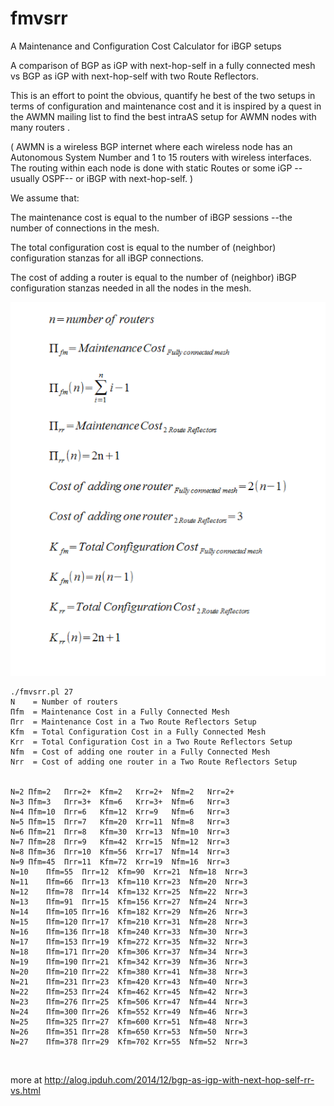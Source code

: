 fmvsrr
===

A Maintenance and Configuration Cost Calculator for iBGP setups

A comparison of BGP as iGP with next-hop-self in a fully connected mesh vs BGP as iGP with next-hop-self
with two Route Reflectors.

This is an effort to point the obvious,
quantify he best of the two setups in terms of configuration and maintenance cost
and it is inspired by a quest in the AWMN mailing list to find the best intraAS setup for AWMN nodes with many routers .


( AWMN is a wireless BGP internet where each wireless node has an Autonomous System Number and 1 to 15 routers with wireless interfaces. The routing within each node is done with static Routes or some iGP --usually OSPF-- or iBGP with next-hop-self. )


We assume that:

The maintenance cost is equal to the number of iBGP sessions --the number of connections in the mesh.

The total configuration cost is equal to the number of (neighbor) configuration stanzas for all iBGP connections.

The cost of adding a router is equal to the number of (neighbor) iBGP configuration stanzas needed in all the nodes in the mesh.


![discription](https://github.com/ipduh/fmvsrr/blob/master/full_mesh_vs_rr.gif)


```
./fmvsrr.pl 27
N    = Number of routers
Πfm  = Maintenance Cost in a Fully Connected Mesh
Πrr  = Maintenance Cost in a Two Route Reflectors Setup
Kfm  = Total Configuration Cost in a Fully Connected Mesh
Krr  = Total Configuration Cost in a Two Route Reflectors Setup
Nfm  = Cost of adding one router in a Fully Connected Mesh
Nrr  = Cost of adding one router in a Two Route Reflectors Setup


N=2	Πfm=2	Πrr=2+	Kfm=2	Krr=2+	Nfm=2	Nrr=2+
N=3	Πfm=3	Πrr=3+	Kfm=6	Krr=3+	Nfm=6	Nrr=3
N=4	Πfm=10	Πrr=6	Kfm=12	Krr=9	Nfm=6	Nrr=3
N=5	Πfm=15	Πrr=7	Kfm=20	Krr=11	Nfm=8	Nrr=3
N=6	Πfm=21	Πrr=8	Kfm=30	Krr=13	Nfm=10	Nrr=3
N=7	Πfm=28	Πrr=9	Kfm=42	Krr=15	Nfm=12	Nrr=3
N=8	Πfm=36	Πrr=10	Kfm=56	Krr=17	Nfm=14	Nrr=3
N=9	Πfm=45	Πrr=11	Kfm=72	Krr=19	Nfm=16	Nrr=3
N=10	Πfm=55	Πrr=12	Kfm=90	Krr=21	Nfm=18	Nrr=3
N=11	Πfm=66	Πrr=13	Kfm=110	Krr=23	Nfm=20	Nrr=3
N=12	Πfm=78	Πrr=14	Kfm=132	Krr=25	Nfm=22	Nrr=3
N=13	Πfm=91	Πrr=15	Kfm=156	Krr=27	Nfm=24	Nrr=3
N=14	Πfm=105	Πrr=16	Kfm=182	Krr=29	Nfm=26	Nrr=3
N=15	Πfm=120	Πrr=17	Kfm=210	Krr=31	Nfm=28	Nrr=3
N=16	Πfm=136	Πrr=18	Kfm=240	Krr=33	Nfm=30	Nrr=3
N=17	Πfm=153	Πrr=19	Kfm=272	Krr=35	Nfm=32	Nrr=3
N=18	Πfm=171	Πrr=20	Kfm=306	Krr=37	Nfm=34	Nrr=3
N=19	Πfm=190	Πrr=21	Kfm=342	Krr=39	Nfm=36	Nrr=3
N=20	Πfm=210	Πrr=22	Kfm=380	Krr=41	Nfm=38	Nrr=3
N=21	Πfm=231	Πrr=23	Kfm=420	Krr=43	Nfm=40	Nrr=3
N=22	Πfm=253	Πrr=24	Kfm=462	Krr=45	Nfm=42	Nrr=3
N=23	Πfm=276	Πrr=25	Kfm=506	Krr=47	Nfm=44	Nrr=3
N=24	Πfm=300	Πrr=26	Kfm=552	Krr=49	Nfm=46	Nrr=3
N=25	Πfm=325	Πrr=27	Kfm=600	Krr=51	Nfm=48	Nrr=3
N=26	Πfm=351	Πrr=28	Kfm=650	Krr=53	Nfm=50	Nrr=3
N=27	Πfm=378	Πrr=29	Kfm=702	Krr=55	Nfm=52	Nrr=3
```



<br />

more at http://alog.ipduh.com/2014/12/bgp-as-igp-with-next-hop-self-rr-vs.html
